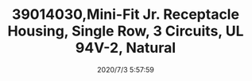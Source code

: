 ﻿---
layout: post 
title: 39014030,Mini-Fit Jr. Receptacle Housing, Single Row, 3 Circuits, UL 94V-2, Natural
is_home: true
tags: 5557
categories: housing-terminal
overview: Mini-Fit Jr. Receptacle Housing, Single Row, 3 Circuits, UL 94V-2, Natural
series: 5557
part_number: 39014030
thumb_img: static/202007/410-thumb-20200703135836.jpg
small_img: static/202007/410-20200703135836.jpg
date: 2020/7/3 5:57:59
---



